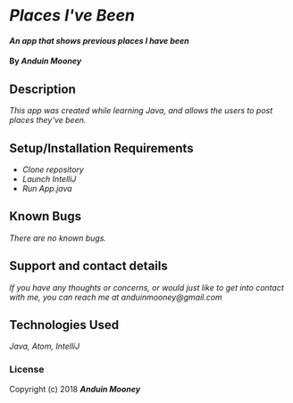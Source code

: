 # _Places I've Been_

#### _An app that shows previous places I have been_

#### By _**Anduin Mooney**_

## Description

_This app was created while learning Java, and allows the users to post places they've been._

## Setup/Installation Requirements

* _Clone repository_
* _Launch IntelliJ_
* _Run App.java_

## Known Bugs

_There are no known bugs._

## Support and contact details

_If you have any thoughts or concerns, or would just like to get into contact with me, you can reach me at anduinmooney@gmail.com_

## Technologies Used

_Java, Atom, IntelliJ_

### License


Copyright (c) 2018 **_Anduin Mooney_**
